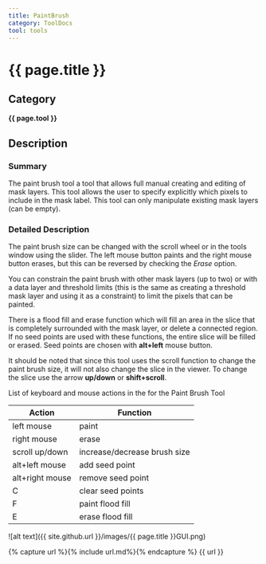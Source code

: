 ```yaml
---
title: PaintBrush
category: ToolDocs 
tool: tools
---
```


# {{ page.title }} 

## Category

**{{ page.tool }}**

## Description

### Summary

The paint brush tool a tool that allows full manual creating and editing of mask layers. This tool allows the user to specify explicitly which pixels to include in the mask label. This tool can only manipulate existing mask layers (can be empty).

### Detailed Description

The paint brush size can be changed with the scroll wheel or in the tools window using the slider. The left mouse button paints and the right mouse button erases, but this can be reversed by checking the *Erase* option.

You can constrain the paint brush with other mask layers (up to two) or with a data layer and threshold limits (this is the same as creating a threshold mask layer and using it as a constraint) to limit the pixels that can be painted.

There is a flood fill and erase function which will fill an area in the slice that is completely surrounded with the mask layer, or delete a connected region. If no seed points are used with these functions, the entire slice will be filled or erased. Seed points are chosen with **alt+left** mouse button.

It should be noted that since this tool uses the scroll function to change the paint brush size, it will not also change the slice in the viewer. To change the slice use the arrow **up/down** or **shift+scroll**.

List of keyboard and mouse actions in the for the Paint Brush Tool

| Action          | Function                     |
| --------------- | ---------------------------- |
| left mouse      | paint                        |
| right mouse     | erase                        |
| scroll up/down  | increase/decrease brush size | 
| alt+left mouse  | add seed point               |
| alt+right mouse | remove seed point            |
| C               | clear seed points            |
| F               | paint flood fill             |
| E               | erase flood fill             | 

![alt text]({{ site.github.url }}/images/{{ page.title }}GUI.png)

{% capture url %}{% include url.md%}{% endcapture %}
{{ url }}
